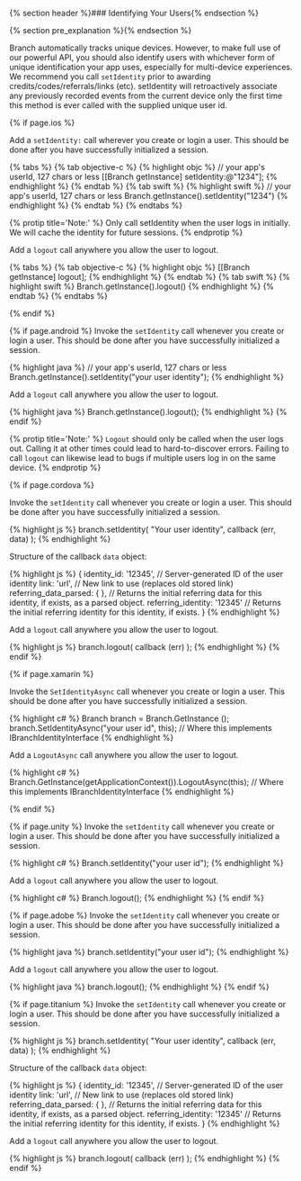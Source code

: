 {% section header %}### Identifying Your Users{% endsection %}


{% section pre_explanation %}{% endsection %}

Branch automatically tracks unique devices. However, to make full use of our powerful API, you should also identify users with whichever form of unique identification your app uses, especially for multi-device experiences. We recommend you call `setIdentity` prior to awarding credits/codes/referrals/links (etc). setIdentity will retroactively associate any previously recorded events from the current device only the first time this method is ever called with the supplied unique user id.

{% if page.ios %}

Add a `setIdentity:` call wherever you create or login a user. This should be done after you have successfully initialized a session.

{% tabs %}
{% tab objective-c %}
{% highlight objc %}
// your app's userId, 127 chars or less
[[Branch getInstance] setIdentity:@"1234"];
{% endhighlight %}
{% endtab %}
{% tab swift %}
{% highlight swift %}
// your app's userId, 127 chars or less
Branch.getInstance().setIdentity("1234")
{% endhighlight %}
{% endtab %}
{% endtabs %}

{% protip title='Note:' %}
Only call setIdentity when the user logs in initially. We will cache the identity for future sessions.
{% endprotip %}

Add a `logout` call anywhere you allow the user to logout. 

{% tabs %}
{% tab objective-c %}
{% highlight objc %}
[[Branch getInstance] logout];
{% endhighlight %}
{% endtab %}
{% tab swift %}
{% highlight swift %}
Branch.getInstance().logout()
{% endhighlight %}
{% endtab %}
{% endtabs %}

{% endif %}
<!--- iOS identify and logout -->

{% if page.android %}
Invoke the `setIdentity` call whenever you create or login a user. This should be done after you have successfully initialized a session.

{% highlight java %}
// your app's userId, 127 chars or less
Branch.getInstance().setIdentity("your user identity");
{% endhighlight %}


Add a `logout` call anywhere you allow the user to logout. 

{% highlight java %}
Branch.getInstance().logout();
{% endhighlight %}
{% endif %}
<!--- Android identify and logout -->

{% protip title='Note:'  %}
`Logout` should only be called when the user logs out. Calling it at other times could lead to hard-to-discover errors. Failing to call `logout` can likewise lead to bugs if multiple users log in on the same device.
{% endprotip %}

{% if page.cordova %}

Invoke the `setIdentity` call whenever you create or login a user. This should be done after you have successfully initialized a session.

{% highlight js %}
branch.setIdentity(
    "Your user identity",
    callback (err, data)
);
{% endhighlight %}

Structure of the callback `data` object:

{% highlight js %}
{
	identity_id:             '12345',	// Server-generated ID of the user identity
	link:                    'url',		// New link to use (replaces old stored link)
	referring_data_parsed:    { },		// Returns the initial referring data for this identity, if exists, as a parsed object.
	referring_identity:      '12345'	// Returns the initial referring identity for this identity, if exists.
}
{% endhighlight %}

Add a `logout` call anywhere you allow the user to logout.

{% highlight js %}
branch.logout(
    callback (err)
);
{% endhighlight %}
{% endif %}

{% if page.xamarin %}

Invoke the `SetIdentityAsync` call whenever you create or login a user. This should be done after you have successfully initialized a session.

{% highlight c# %}
Branch branch = Branch.GetInstance ();
branch.SetIdentityAsync("your user id", this);  // Where this implements IBranchIdentityInterface
{% endhighlight %}

Add a `LogoutAsync` call anywhere you allow the user to logout. 

{% highlight c# %}
Branch.GetInstance(getApplicationContext()).LogoutAsync(this); // Where this implements IBranchIdentityInterface
{% endhighlight %}

{% endif %}

{% if page.unity %}
Invoke the `setIdentity` call whenever you create or login a user. This should be done after you have successfully initialized a session.

{% highlight c# %}
Branch.setIdentity("your user id");
{% endhighlight %}

Add a `logout` call anywhere you allow the user to logout. 

{% highlight c# %}
Branch.logout();
{% endhighlight %}
{% endif %}

{% if page.adobe %}
Invoke the `setIdentity` call whenever you create or login a user. This should be done after you have successfully initialized a session.

{% highlight java %}
branch.setIdentity("your user id");
{% endhighlight %}

Add a `logout` call anywhere you allow the user to logout. 

{% highlight java %}
branch.logout();
{% endhighlight %}
{% endif %}

{% if page.titanium %}
Invoke the `setIdentity` call whenever you create or login a user. This should be done after you have successfully initialized a session.

{% highlight js %}
branch.setIdentity(
    "Your user identity",
    callback (err, data)
);
{% endhighlight %}

Structure of the callback `data` object:

{% highlight js %}
{
	identity_id:             '12345',	// Server-generated ID of the user identity
	link:                    'url',		// New link to use (replaces old stored link)
	referring_data_parsed:    { },		// Returns the initial referring data for this identity, if exists, as a parsed object.
	referring_identity:      '12345'	// Returns the initial referring identity for this identity, if exists.
}
{% endhighlight %}

Add a `logout` call anywhere you allow the user to logout. 

{% highlight js %}
branch.logout(
    callback (err)
);
{% endhighlight %}
{% endif %}